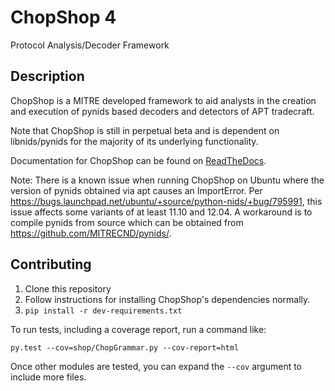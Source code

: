 ChopShop 4
========

Protocol Analysis/Decoder Framework

Description
-----------
ChopShop is a MITRE developed framework to aid analysts in the creation and execution of pynids based decoders and detectors of APT tradecraft.

Note that ChopShop is still in perpetual beta and is dependent on libnids/pynids for the majority of its underlying functionality.

Documentation for ChopShop can be found on
[ReadTheDocs](https://chopshop.readthedocs.org/).


Note: There is a known issue when running ChopShop on Ubuntu where the version of pynids obtained via apt causes an ImportError.  Per https://bugs.launchpad.net/ubuntu/+source/python-nids/+bug/795991, this issue affects some variants of at least 11.10 and 12.04.  A workaround is to compile pynids from source which can be obtained from https://github.com/MITRECND/pynids/.


Contributing
------------

1. Clone this repository
1. Follow instructions for installing ChopShop's dependencies normally.
1. `pip install -r dev-requirements.txt`

To run tests, including a coverage report, run a command like:

    py.test --cov=shop/ChopGrammar.py --cov-report=html

Once other modules are tested, you can expand the `--cov` argument to include
more files.


